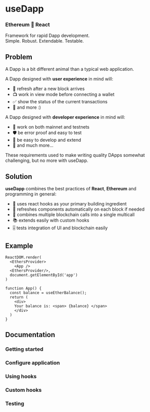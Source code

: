 # useDapp

### Ethereum 🤝 React 
Framework for rapid Dapp development.  
Simple. Robust. Extendable. Testable.

## Problem
A Dapp is a bit different animal than a typical web application.

A Dapp designed with **user experience** in mind will:
- 🔄 refresh after a new block arrives
- 📺 work in view mode before connecting a wallet
- ✅ show the status of the current transactions 
- 🛅 and more :)

A Dapp designed with **developer experience** in mind will:
- 🧪 work on both mainnet and testnets
- 🛡️ be error proof and easy to test 
- 🍼 be easy to develop and extend
- 🧰 and much more...

These requirements used to make writing quality DApps somewhat challenging, but no more with useDapp.

## Solution

**useDapp** combines the best practices of **React**, **Ethereum** and programming in general:
- 🧱 uses react hooks as your primary building ingredient
- 🚅 refreshes components automatically on each block if needed
- 🛒 combines multiple blockchain calls into a single multicall
- 📚 extends easily with custom hooks
- 🎚️ tests integration of UI and blockchain easily

## Example

```tsx
ReactDOM.render(
  <EthersProvider>
    <App />
  <EthersProvider/>,
  document.getElementById('app')
)

function App() {
  const balance = useEtherBalance();
  return (
    <div>
    Your balance is: <span> {balance} </span>
    </div>
  )
}
```

## Documentation
### Getting started
### Configure application
### Using hooks
### Custom hooks
### Testing
